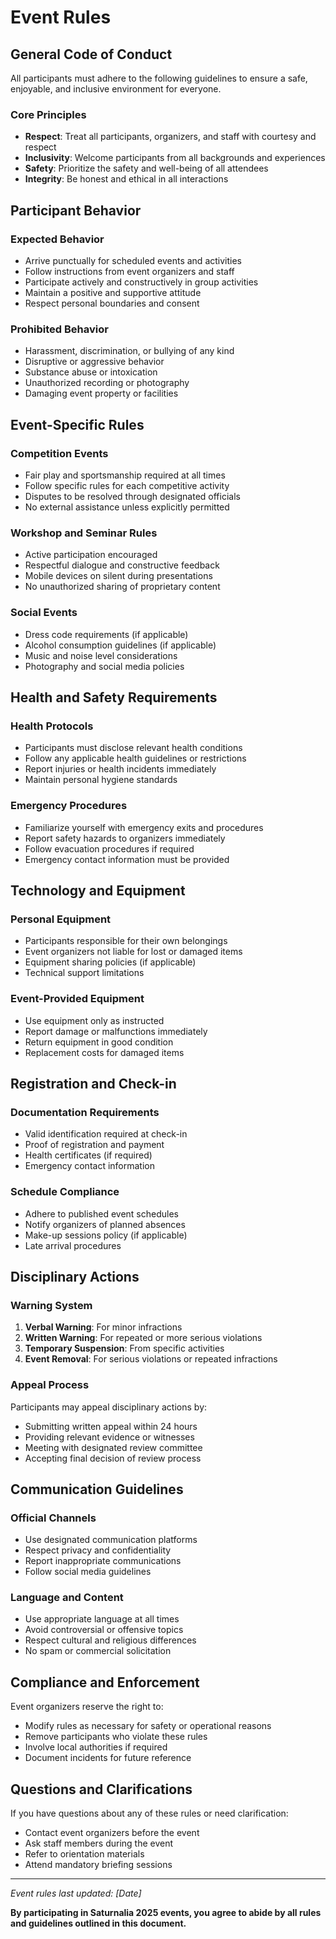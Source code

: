# Event Rules

## General Code of Conduct

All participants must adhere to the following guidelines to ensure a safe, enjoyable, and inclusive environment for everyone.

### Core Principles

- **Respect**: Treat all participants, organizers, and staff with courtesy and respect
- **Inclusivity**: Welcome participants from all backgrounds and experiences
- **Safety**: Prioritize the safety and well-being of all attendees
- **Integrity**: Be honest and ethical in all interactions

## Participant Behavior

### Expected Behavior

- Arrive punctually for scheduled events and activities
- Follow instructions from event organizers and staff
- Participate actively and constructively in group activities
- Maintain a positive and supportive attitude
- Respect personal boundaries and consent

### Prohibited Behavior

- Harassment, discrimination, or bullying of any kind
- Disruptive or aggressive behavior
- Substance abuse or intoxication
- Unauthorized recording or photography
- Damaging event property or facilities

## Event-Specific Rules

### Competition Events

- Fair play and sportsmanship required at all times
- Follow specific rules for each competitive activity
- Disputes to be resolved through designated officials
- No external assistance unless explicitly permitted

### Workshop and Seminar Rules

- Active participation encouraged
- Respectful dialogue and constructive feedback
- Mobile devices on silent during presentations
- No unauthorized sharing of proprietary content

### Social Events

- Dress code requirements (if applicable)
- Alcohol consumption guidelines (if applicable)
- Music and noise level considerations
- Photography and social media policies

## Health and Safety Requirements

### Health Protocols

- Participants must disclose relevant health conditions
- Follow any applicable health guidelines or restrictions
- Report injuries or health incidents immediately
- Maintain personal hygiene standards

### Emergency Procedures

- Familiarize yourself with emergency exits and procedures
- Report safety hazards to organizers immediately
- Follow evacuation procedures if required
- Emergency contact information must be provided

## Technology and Equipment

### Personal Equipment

- Participants responsible for their own belongings
- Event organizers not liable for lost or damaged items
- Equipment sharing policies (if applicable)
- Technical support limitations

### Event-Provided Equipment

- Use equipment only as instructed
- Report damage or malfunctions immediately
- Return equipment in good condition
- Replacement costs for damaged items

## Registration and Check-in

### Documentation Requirements

- Valid identification required at check-in
- Proof of registration and payment
- Health certificates (if required)
- Emergency contact information

### Schedule Compliance

- Adhere to published event schedules
- Notify organizers of planned absences
- Make-up sessions policy (if applicable)
- Late arrival procedures

## Disciplinary Actions

### Warning System

1. **Verbal Warning**: For minor infractions
2. **Written Warning**: For repeated or more serious violations
3. **Temporary Suspension**: From specific activities
4. **Event Removal**: For serious violations or repeated infractions

### Appeal Process

Participants may appeal disciplinary actions by:
- Submitting written appeal within 24 hours
- Providing relevant evidence or witnesses
- Meeting with designated review committee
- Accepting final decision of review process

## Communication Guidelines

### Official Channels

- Use designated communication platforms
- Respect privacy and confidentiality
- Report inappropriate communications
- Follow social media guidelines

### Language and Content

- Use appropriate language at all times
- Avoid controversial or offensive topics
- Respect cultural and religious differences
- No spam or commercial solicitation

## Compliance and Enforcement

Event organizers reserve the right to:
- Modify rules as necessary for safety or operational reasons
- Remove participants who violate these rules
- Involve local authorities if required
- Document incidents for future reference

## Questions and Clarifications

If you have questions about any of these rules or need clarification:
- Contact event organizers before the event
- Ask staff members during the event
- Refer to orientation materials
- Attend mandatory briefing sessions

---

*Event rules last updated: [Date]*

**By participating in Saturnalia 2025 events, you agree to abide by all rules and guidelines outlined in this document.**